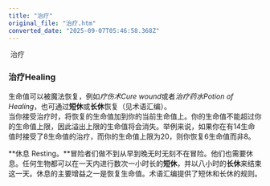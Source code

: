 ```yaml
---
title: "治疗"
original_file: "治疗.htm"
converted_date: "2025-09-07T05:46:58.368Z"
---
```


﻿ 治疗  

### 治疗Healing

生命值可以被魔法恢复，例如*疗伤术Cure wound*或者*治疗药水Potion of Healing*，也可通过****短休****或****长休****恢复（见术语汇编）。  
当你接受治疗时，将恢复的生命值加到你的当前生命值上。你的生命值不能超过你的生命值上限，因此溢出上限的生命值将会消失。举例来说，如果你在有14生命值时接受了8生命值的治疗，而你的生命值上限为20，则你恢复6生命值而非8。

**休息 Resting。**冒险者们做不到从早到晚无时无刻不在冒险。他们也需要休息。任何生物都可以在一天内进行数次一小时长的****短休****，并以八小时的****长休****来结束这一天。休息的主要增益之一是恢复生命值。术语汇编提供了短休和长休的规则。